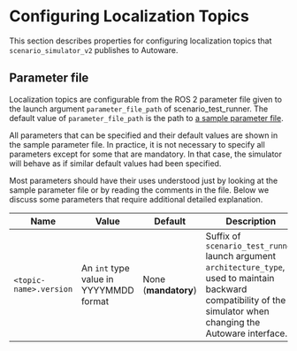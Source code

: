 # Configuring Localization Topics

This section describes properties for configuring localization topics that
`scenario_simulator_v2` publishes to Autoware.

## Parameter file

Localization topics are configurable from the ROS 2 parameter file given to the
launch argument `parameter_file_path` of scenario_test_runner. The default
value of `parameter_file_path` is the path to [a sample parameter
file](https://github.com/tier4/scenario_simulator_v2/blob/f15bacd819abd2044c2d6c076530a2c4070ded3d/test_runner/scenario_test_runner/config/parameters.yaml).

All parameters that can be specified and their default values are shown in the
sample parameter file. In practice, it is not necessary to specify all
parameters except for some that are mandatory. In that case, the simulator will
behave as if similar default values had been specified.

Most parameters should have their uses understood just by looking at the sample
parameter file or by reading the comments in the file. Below we discuss some
parameters that require additional detailed explanation.

<!-- cspell: ignore YYYYMMDD -->

| Name                   | Value                                   | Default              | Description                                                                                                                                                          |
|------------------------|-----------------------------------------|----------------------|----------------------------------------------------------------------------------------------------------------------------------------------------------------------|
| `<topic-name>.version` | An `int` type value in YYYYMMDD format  | None (**mandatory**) | Suffix of `scenario_test_runner` launch argument `architecture_type`, used to maintain backward compatibility of the simulator when changing the Autoware interface. |
